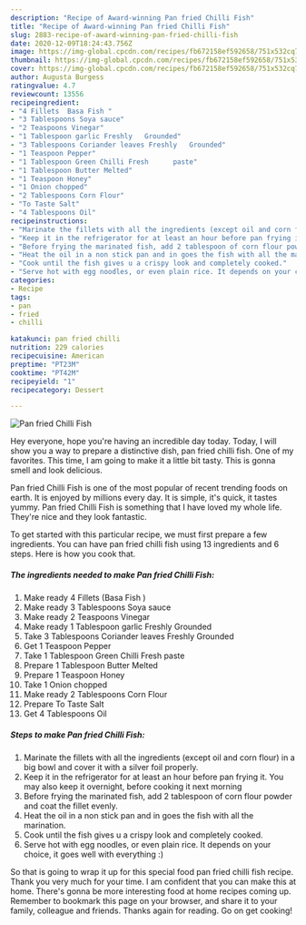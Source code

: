 ```yaml
---
description: "Recipe of Award-winning Pan fried Chilli Fish"
title: "Recipe of Award-winning Pan fried Chilli Fish"
slug: 2883-recipe-of-award-winning-pan-fried-chilli-fish
date: 2020-12-09T18:24:43.756Z
image: https://img-global.cpcdn.com/recipes/fb672158ef592658/751x532cq70/pan-fried-chilli-fish-recipe-main-photo.jpg
thumbnail: https://img-global.cpcdn.com/recipes/fb672158ef592658/751x532cq70/pan-fried-chilli-fish-recipe-main-photo.jpg
cover: https://img-global.cpcdn.com/recipes/fb672158ef592658/751x532cq70/pan-fried-chilli-fish-recipe-main-photo.jpg
author: Augusta Burgess
ratingvalue: 4.7
reviewcount: 13556
recipeingredient:
- "4 Fillets  Basa Fish "
- "3 Tablespoons Soya sauce"
- "2 Teaspoons Vinegar"
- "1 Tablespoon garlic Freshly   Grounded"
- "3 Tablespoons Coriander leaves Freshly   Grounded"
- "1 Teaspoon Pepper"
- "1 Tablespoon Green Chilli Fresh      paste"
- "1 Tablespoon Butter Melted"
- "1 Teaspoon Honey"
- "1 Onion chopped"
- "2 Tablespoons Corn Flour"
- "To Taste Salt"
- "4 Tablespoons Oil"
recipeinstructions:
- "Marinate the fillets with all the ingredients (except oil and corn flour) in a big bowl and cover it with a silver foil properly."
- "Keep it in the refrigerator for at least an hour before pan frying it. You may also keep it overnight, before cooking it next morning"
- "Before frying the marinated fish, add 2 tablespoon of corn flour powder and coat the fillet evenly."
- "Heat the oil in a non stick pan and in goes the fish with all the marination."
- "Cook until the fish gives u a crispy look and completely cooked."
- "Serve hot with egg noodles, or even plain rice. It depends on your choice, it goes well with everything :)"
categories:
- Recipe
tags:
- pan
- fried
- chilli

katakunci: pan fried chilli 
nutrition: 229 calories
recipecuisine: American
preptime: "PT23M"
cooktime: "PT42M"
recipeyield: "1"
recipecategory: Dessert

---
```



![Pan fried Chilli Fish](https://img-global.cpcdn.com/recipes/fb672158ef592658/751x532cq70/pan-fried-chilli-fish-recipe-main-photo.jpg)

Hey everyone, hope you're having an incredible day today. Today, I will show you a way to prepare a distinctive dish, pan fried chilli fish. One of my favorites. This time, I am going to make it a little bit tasty. This is gonna smell and look delicious.

Pan fried Chilli Fish is one of the most popular of recent trending foods on earth. It is enjoyed by millions every day. It is simple, it's quick, it tastes yummy. Pan fried Chilli Fish is something that I have loved my whole life. They're nice and they look fantastic.




To get started with this particular recipe, we must first prepare a few ingredients. You can have pan fried chilli fish using 13 ingredients and 6 steps. Here is how you cook that.

<!--inarticleads1-->

##### The ingredients needed to make Pan fried Chilli Fish:

1. Make ready 4 Fillets  (Basa Fish )
1. Make ready 3 Tablespoons Soya sauce
1. Make ready 2 Teaspoons Vinegar
1. Make ready 1 Tablespoon garlic Freshly   Grounded
1. Take 3 Tablespoons Coriander leaves Freshly   Grounded
1. Get 1 Teaspoon Pepper
1. Take 1 Tablespoon Green Chilli Fresh      paste
1. Prepare 1 Tablespoon Butter Melted
1. Prepare 1 Teaspoon Honey
1. Take 1 Onion chopped
1. Make ready 2 Tablespoons Corn Flour
1. Prepare To Taste Salt
1. Get 4 Tablespoons Oil




<!--inarticleads2-->

##### Steps to make Pan fried Chilli Fish:

1. Marinate the fillets with all the ingredients (except oil and corn flour) in a big bowl and cover it with a silver foil properly.
1. Keep it in the refrigerator for at least an hour before pan frying it. You may also keep it overnight, before cooking it next morning
1. Before frying the marinated fish, add 2 tablespoon of corn flour powder and coat the fillet evenly.
1. Heat the oil in a non stick pan and in goes the fish with all the marination.
1. Cook until the fish gives u a crispy look and completely cooked.
1. Serve hot with egg noodles, or even plain rice. It depends on your choice, it goes well with everything :)




So that is going to wrap it up for this special food pan fried chilli fish recipe. Thank you very much for your time. I am confident that you can make this at home. There's gonna be more interesting food at home recipes coming up. Remember to bookmark this page on your browser, and share it to your family, colleague and friends. Thanks again for reading. Go on get cooking!
